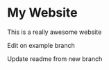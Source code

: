 # My Website

This is a really awesome website

Edit on example branch

Update readme from new branch
